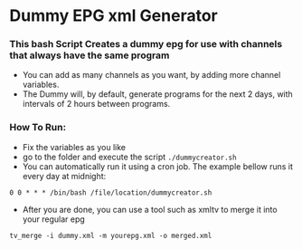 # Dummy EPG xml Generator

### This bash Script Creates a dummy epg for use with channels that always have the same program

* You can add as many channels as you want, by adding more channel variables.
* The Dummy will, by default, generate programs for the next 2 days, with intervals of 2 hours between programs.


### How To Run:
* Fix the variables as you like
* go to the folder and execute the script ```./dummycreator.sh```
* You can automatically run it using a cron job. The example bellow runs it every day at midnight:
```
0 0 * * * /bin/bash /file/location/dummycreator.sh
```
* After you are done, you can use a tool such as xmltv to merge it into your regular epg
```
tv_merge -i dummy.xml -m yourepg.xml -o merged.xml
```
